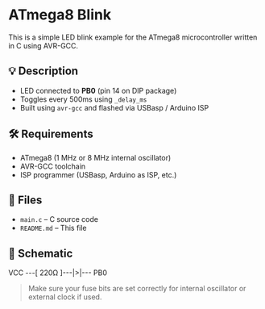 # ATmega8 Blink

This is a simple LED blink example for the ATmega8 microcontroller written in C using AVR-GCC.

## 💡 Description

- LED connected to **PB0** (pin 14 on DIP package)
- Toggles every 500ms using `_delay_ms`
- Built using `avr-gcc` and flashed via USBasp / Arduino ISP

## 🛠 Requirements

- ATmega8 (1 MHz or 8 MHz internal oscillator)
- AVR-GCC toolchain
- ISP programmer (USBasp, Arduino as ISP, etc.)

## 📁 Files

- `main.c` – C source code
- `README.md` – This file

## 🔌 Schematic

VCC ---[ 220Ω ]---|>|--- PB0


> Make sure your fuse bits are set correctly for internal oscillator or external clock if used.

